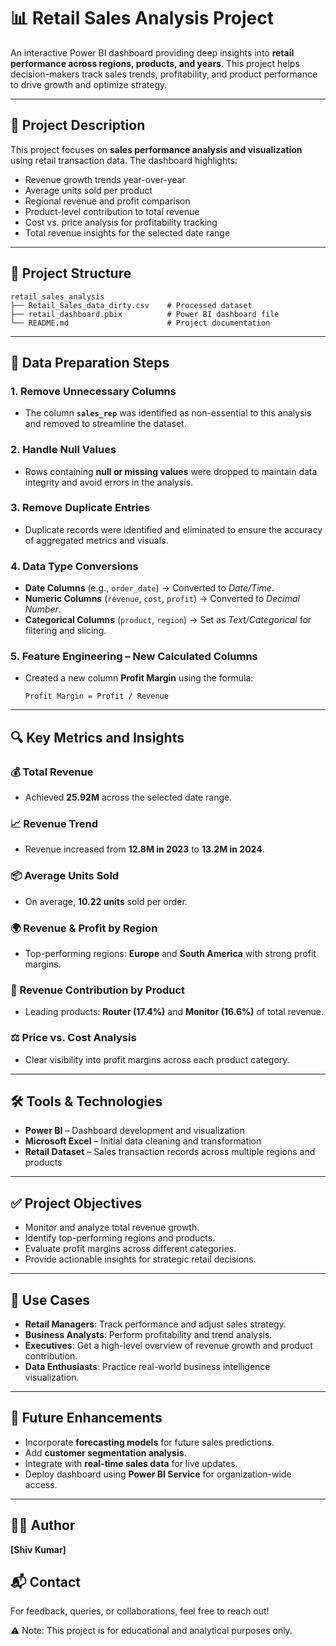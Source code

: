 # 📊 Retail Sales Analysis Project  

An interactive Power BI dashboard providing deep insights into **retail performance across regions, products, and years**. This project helps decision-makers track sales trends, profitability, and product performance to drive growth and optimize strategy.  

---

## 📁 Project Description  

This project focuses on **sales performance analysis and visualization** using retail transaction data. The dashboard highlights:  

- Revenue growth trends year-over-year  
- Average units sold per product  
- Regional revenue and profit comparison  
- Product-level contribution to total revenue  
- Cost vs. price analysis for profitability tracking  
- Total revenue insights for the selected date range  

---

## 📁 Project Structure  

```
retail_sales_analysis
├── Retail_Sales_data_dirty.csv    # Processed dataset
├── retail_dashboard.pbix          # Power BI dashboard file
└── README.md                      # Project documentation
```

---

## 🔧 Data Preparation Steps  

### 1. Remove Unnecessary Columns  
- The column **`sales_rep`** was identified as non-essential to this analysis and removed to streamline the dataset.  

### 2. Handle Null Values  
- Rows containing **null or missing values** were dropped to maintain data integrity and avoid errors in the analysis.  

### 3. Remove Duplicate Entries  
- Duplicate records were identified and eliminated to ensure the accuracy of aggregated metrics and visuals.  

### 4. Data Type Conversions  
- **Date Columns** (e.g., `order_date`) → Converted to *Date/Time*.  
- **Numeric Columns** (`revenue`, `cost`, `profit`) → Converted to *Decimal Number*.  
- **Categorical Columns** (`product`, `region`) → Set as *Text/Categorical* for filtering and slicing.  

### 5. Feature Engineering – New Calculated Columns  
- Created a new column **Profit Margin** using the formula:  
  ``` 
  Profit Margin = Profit / Revenue 
  ```

---

## 🔍 Key Metrics and Insights  

### 💰 Total Revenue  
- Achieved **25.92M** across the selected date range.  

### 📈 Revenue Trend  
- Revenue increased from **12.8M in 2023** to **13.2M in 2024**.  

### 📦 Average Units Sold  
- On average, **10.22 units** sold per order.  

### 🌍 Revenue & Profit by Region  
- Top-performing regions: **Europe** and **South America** with strong profit margins.  

### 🛒 Revenue Contribution by Product  
- Leading products: **Router (17.4%)** and **Monitor (16.6%)** of total revenue.  

### ⚖️ Price vs. Cost Analysis  
- Clear visibility into profit margins across each product category.  

---

## 🛠️ Tools & Technologies  

- **Power BI** – Dashboard development and visualization  
- **Microsoft Excel** – Initial data cleaning and transformation  
- **Retail Dataset** – Sales transaction records across multiple regions and products  

---

## ✅ Project Objectives  

- Monitor and analyze total revenue growth.  
- Identify top-performing regions and products.  
- Evaluate profit margins across different categories.  
- Provide actionable insights for strategic retail decisions.  

---

## 💼 Use Cases  

- **Retail Managers**: Track performance and adjust sales strategy.  
- **Business Analysts**: Perform profitability and trend analysis.  
- **Executives**: Get a high-level overview of revenue growth and product contribution.  
- **Data Enthusiasts**: Practice real-world business intelligence visualization.  

---

## 🔮 Future Enhancements  

- Incorporate **forecasting models** for future sales predictions.  
- Add **customer segmentation analysis**.  
- Integrate with **real-time sales data** for live updates.  
- Deploy dashboard using **Power BI Service** for organization-wide access.  

---

## 🙋‍♂️ Author  

**[Shiv Kumar]**  

## 📬 Contact  

For feedback, queries, or collaborations, feel free to reach out!  

⚠️ Note: This project is for educational and analytical purposes only.  
